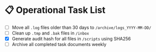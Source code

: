 # 📋 Operational Task List

- [ ] Move all `.log` files older than 30 days to `/archive/logs_YYYY-MM-DD/`
- [ ] Clean up `.tmp` and `.bak` files in `/inbox`
- [x] Generate audit hash for all files in `/scripts` using SHA256
- [ ] Archive all completed task documents weekly
